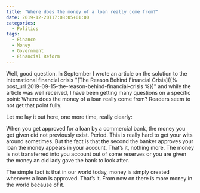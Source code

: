 ```yaml
---
title: "Where does the money of a loan really come from?"
date: 2019-12-20T17:08:05+01:00
categories:
  - Politics
tags:
  - Finance
  - Money
  - Government
  - Financial Reform
---
```

Well, good question. In September I wrote an article on the solution to the international financial crisis "[The Reason Behind Financial Crisis]({% post_url 2019-09-15-the-reason-behind-financial-crisis %})" and while the article was well received, I have been getting many questions on a specific point: Where does the money of a loan really come from? Readers seem to not get that point fully.

Let me lay it out here, one more time, really clearly:

When you get approved for a loan by a commercial bank, the money you get given did not previously exist. Period. This is really hard to get your wits around sometimes. But the fact is that the second the banker approves your loan the money appears in your account. That’s it, nothing more. The money is not transferred into you account out of some reserves or you are given the money an old lady gave the bank to look after.

The simple fact is that in our world today, money is simply created whenever a loan is approved. That’s it. From now on there is more money in the world because of it.
